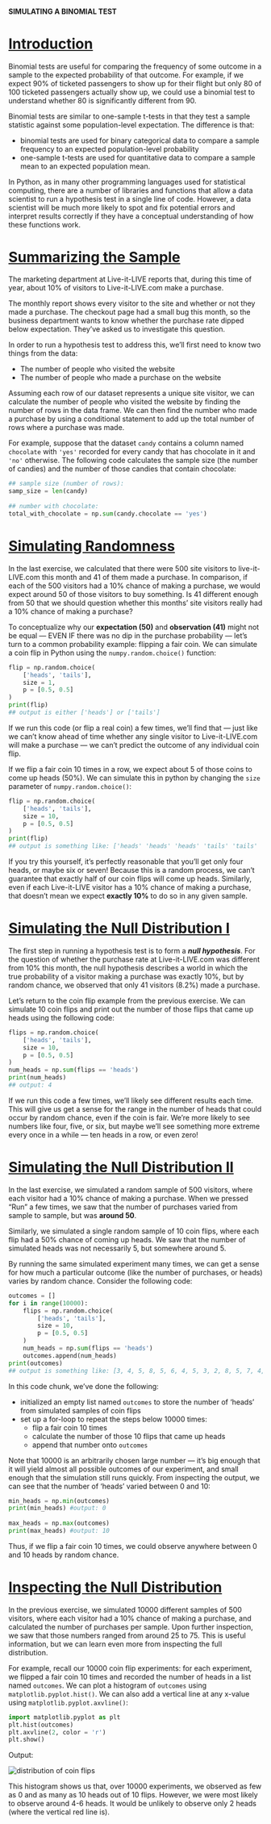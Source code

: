 #### SIMULATING A BINOMIAL TEST

# [Introduction](https://www.codecademy.com/courses/hypothesis-testing-python/lessons/simulating-a-binomial-test/exercises/introduction)

Binomial tests are useful for comparing the frequency of some outcome in a sample to the expected probability of that outcome. 
For example, if we expect 90% of ticketed passengers to show up for their flight but only 80 of 100 ticketed passengers actually show up, 
we could use a binomial test to understand whether 80 is significantly different from 90.

Binomial tests are similar to one-sample t-tests in that they test a sample statistic against some population-level expectation. 
The difference is that:
* binomial tests are used for binary categorical data to compare a sample frequency to an expected population-level probability
* one-sample t-tests are used for quantitative data to compare a sample mean to an expected population mean.

In Python, as in many other programming languages used for statistical computing, 
there are a number of libraries and functions that allow a data scientist to run a hypothesis test in a single line of code. 
However, a data scientist will be much more likely to spot and fix potential errors and interpret results correctly 
if they have a conceptual understanding of how these functions work.

# [Summarizing the Sample](https://www.codecademy.com/courses/hypothesis-testing-python/lessons/simulating-a-binomial-test/exercises/summarizing-the-sample)

The marketing department at Live-it-LIVE reports that, during this time of year, about 10% of visitors to Live-it-LIVE.com make a purchase.

The monthly report shows every visitor to the site and whether or not they made a purchase. 
The checkout page had a small bug this month, so the business department wants to know whether the purchase rate dipped below expectation. 
They’ve asked us to investigate this question.

In order to run a hypothesis test to address this, we’ll first need to know two things from the data:
* The number of people who visited the website
* The number of people who made a purchase on the website

Assuming each row of our dataset represents a unique site visitor, 
we can calculate the number of people who visited the website by finding the number of rows in the data frame. 
We can then find the number who made a purchase by using a conditional statement to add up the total number of rows where a purchase was made.

For example, suppose that the dataset `candy` contains a column named `chocolate` with `'yes'` recorded for every candy that has chocolate in it and `'no'` otherwise. 
The following code calculates the sample size (the number of candies) and the number of those candies that contain chocolate:
```python
## sample size (number of rows): 
samp_size = len(candy)
 
## number with chocolate: 
total_with_chocolate = np.sum(candy.chocolate == 'yes')
```

# [Simulating Randomness](https://www.codecademy.com/courses/hypothesis-testing-python/lessons/simulating-a-binomial-test/exercises/simulating-randomness)

In the last exercise, we calculated that there were 500 site visitors to live-it-LIVE.com this month and 41 of them made a purchase. 
In comparison, if each of the 500 visitors had a 10% chance of making a purchase, we would expect around 50 of those visitors to buy something. 
Is 41 different enough from 50 that we should question whether this months’ site visitors really had a 10% chance of making a purchase?

To conceptualize why our **expectation (50)** and **observation (41)** might not be equal
— EVEN IF there was no dip in the purchase probability — 
let’s turn to a common probability example: flipping a fair coin. 
We can simulate a coin flip in Python using the `numpy.random.choice()` function:
```python
flip = np.random.choice(
    ['heads', 'tails'], 
    size = 1, 
    p = [0.5, 0.5]
)
print(flip) 
## output is either ['heads'] or ['tails']
```
If we run this code (or flip a real coin) a few times, we’ll find that 
— just like we can’t know ahead of time whether any single visitor to Live-it-LIVE.com will make a purchase — we can’t predict the outcome of any individual coin flip.

If we flip a fair coin 10 times in a row, we expect about 5 of those coins to come up heads (50%). 
We can simulate this in python by changing the `size` parameter of `numpy.random.choice()`:
```python
flip = np.random.choice(
    ['heads', 'tails'], 
    size = 10, 
    p = [0.5, 0.5]
)
print(flip)
## output is something like: ['heads' 'heads' 'heads' 'tails' 'tails' 'heads' 'heads' 'tails' 'heads' 'heads']
```
If you try this yourself, it’s perfectly reasonable that you’ll get only four heads, or maybe six or seven! 
Because this is a random process, we can’t guarantee that exactly half of our coin flips will come up heads. 
Similarly, even if each Live-it-LIVE visitor has a 10% chance of making a purchase, that doesn’t mean we expect **exactly 10%** to do so in any given sample.

# [Simulating the Null Distribution I](https://www.codecademy.com/courses/hypothesis-testing-python/lessons/simulating-a-binomial-test/exercises/simulating-the-null-distribution-part-1)

The first step in running a hypothesis test is to form a ***null hypothesis***. 
For the question of whether the purchase rate at Live-it-LIVE.com was different from 10% this month, 
the null hypothesis describes a world in which the true probability of a visitor making a purchase was exactly 10%, 
but by random chance, we observed that only 41 visitors (8.2%) made a purchase.

Let’s return to the coin flip example from the previous exercise. 
We can simulate 10 coin flips and print out the number of those flips that came up heads using the following code:
```python
flips = np.random.choice(
    ['heads', 'tails'], 
    size = 10, 
    p = [0.5, 0.5]
)
num_heads = np.sum(flips == 'heads')
print(num_heads)
## output: 4
```
If we run this code a few times, we’ll likely see different results each time. 
This will give us get a sense for the range in the number of heads that could occur by random chance, even if the coin is fair. 
We’re more likely to see numbers like four, five, or six, but maybe we’ll see something more extreme every once in a while — ten heads in a row, or even zero!

# [Simulating the Null Distribution II](https://www.codecademy.com/courses/hypothesis-testing-python/lessons/simulating-a-binomial-test/exercises/simulating-the-null-distribution-part-2)

In the last exercise, we simulated a random sample of 500 visitors, where each visitor had a 10% chance of making a purchase. 
When we pressed “Run” a few times, we saw that the number of purchases varied from sample to sample, but was **around 50**.

Similarly, we simulated a single random sample of 10 coin flips, where each flip had a 50% chance of coming up heads. 
We saw that the number of simulated heads was not necessarily 5, but somewhere around 5.

By running the same simulated experiment many times, we can get a sense for how much a particular outcome (like the number of purchases, or heads) varies by random chance. Consider the following code:
```python
outcomes = []
for i in range(10000): 
    flips = np.random.choice(
        ['heads', 'tails'], 
        size = 10, 
        p = [0.5, 0.5]
    )
    num_heads = np.sum(flips == 'heads')
    outcomes.append(num_heads)
print(outcomes)
## output is something like: [3, 4, 5, 8, 5, 6, 4, 5, 3, 2, 8, 5, 7, 4, 4, 5, 4, 3, 6, 5,...]
```
In this code chunk, we’ve done the following:
* initialized an empty list named `outcomes` to store the number of ‘heads’ from simulated samples of coin flips
* set up a for-loop to repeat the steps below 10000 times:
    * flip a fair coin 10 times
    * calculate the number of those 10 flips that came up heads
    * append that number onto `outcomes`

Note that 10000 is an arbitrarily chosen large number — it’s big enough that it will yield almost all possible outcomes of our experiment, 
and small enough that the simulation still runs quickly. 
From inspecting the output, we can see that the number of ‘heads’ varied between 0 and 10:
```python
min_heads = np.min(outcomes) 
print(min_heads) #output: 0
 
max_heads = np.max(outcomes)
print(max_heads) #output: 10
```
Thus, if we flip a fair coin 10 times, we could observe anywhere between 0 and 10 heads by random chance.

# [Inspecting the Null Distribution](https://www.codecademy.com/courses/hypothesis-testing-python/lessons/simulating-a-binomial-test/exercises/inspecting-the-null-distribution)

In the previous exercise, we simulated 10000 different samples of 500 visitors, 
where each visitor had a 10% chance of making a purchase, and calculated the number of purchases per sample. 
Upon further inspection, we saw that those numbers ranged from around 25 to 75. 
This is useful information, but we can learn even more from inspecting the full distribution.

For example, recall our 10000 coin flip experiments: 
for each experiment, we flipped a fair coin 10 times and recorded the number of heads in a list named `outcomes`. 
We can plot a histogram of `outcomes` using `matplotlib.pyplot.hist()`. 
We can also add a vertical line at any x-value using `matplotlib.pyplot.axvline()`:
```python
import matplotlib.pyplot as plt
plt.hist(outcomes)
plt.axvline(2, color = 'r')
plt.show()
```
Output:

![distribution of coin flips](ten_coin_null.svg)

This histogram shows us that, over 10000 experiments, we observed as few as 0 and as many as 10 heads out of 10 flips. 
However, we were most likely to observe around 4-6 heads. 
It would be unlikely to observe only 2 heads (where the vertical red line is).













